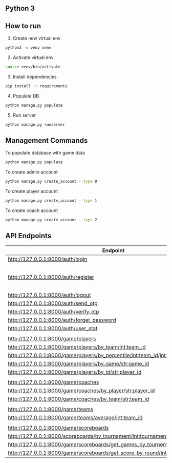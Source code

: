 ## Python 3 
## How to run
1) Create new virtual env
```sh
python3 -m venv venv
```
2) Activate virtual env
```sh
source venv/bin/activate
```
3) Install dependencies
```sh
pip install -r requirements
```
4) Populate DB
```sh
python manage.py populate
```
5) Run server
```sh
python manage.py runserver
```

## Management Commands
To populate database with game data
```sh
python manage.py populate
```

To create admin account
```sh
python manage.py create_account --type 0
```

To create player account
```sh
python manage.py create_account --type 1
```

To create coach account
```sh
python manage.py create_account --type 2
```

## API Endpoints
| Endpoint | Method | Parameters | Access Group |
| ------ | ------ | ------ | ------ | 
| http://127.0.0.1:8000/auth/login | POST | email,password | All
| http://127.0.0.1:8000/auth/register | POST | email, password, first_name, last_name, (is_admin (Bool)/coach_id/player_id) | Admin
| http://127.0.0.1:8000/auth/logout | POST | - | All
| http://127.0.0.1:8000/auth/send_otp | POST | user (Email) | All
| http://127.0.0.1:8000/auth/verify_otp | POST | email, otp_code | All
| http://127.0.0.1:8000/auth/forget_password | POST | email, otp_id, password | All
| http://127.0.0.1:8000/auth/user_stat | GET | - | Admin
|  |  | 
| http://127.0.0.1:8000/game/players | GET | - | Admin
| http://127.0.0.1:8000/game/players/by_team/<int:team_id> | GET | - | coach_and_admin
| http://127.0.0.1:8000/game/players/by_percentile/<int:team_id>/<int:percentile> | GET | - | coach_and_admin
| http://127.0.0.1:8000/game/players/by_game/<str:game_id> | GET | - | admin
| http://127.0.0.1:8000/game/players/by_id/<str:player_id> | GET | - | coach_and_admin
|  |  | 
| http://127.0.0.1:8000/game/coaches | GET | - | admin
| http://127.0.0.1:8000/game/coaches/by_player/<str:player_id> | GET | - | admin
| http://127.0.0.1:8000/game/coaches/by_team/<str:team_id> | GET | - | admin
|  |  | 
| http://127.0.0.1:8000/game/teams | GET | - | admin
| http://127.0.0.1:8000/game/teams/average/<int:team_id> | GET | - | coach_and_admin
|  |  | 
| http://127.0.0.1:8000/game/scoreboards | GET | - | All
| http://127.0.0.1:8000/scoreboards/by_tournament/<int:tournament_id> | GET | - | All
| http://127.0.0.1:8000/game/scoreboards/get_games_by_tournement/<int:tournament_id> | GET | - | All
| http://127.0.0.1:8000/game/scoreboards/get_score_by_round/<int:game_id> | GET | - | All
